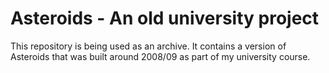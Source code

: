 # Asteroids - An old university project

This repository is being used as an archive. It contains a version of Asteroids that was built around 2008/09 as part of my university course. 
